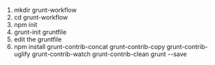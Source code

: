 1. mkdir grunt-workflow
2. cd grunt-workflow
3. npm init
4. grunt-init gruntfile
5. edit the gruntfile
6. npm install grunt-contrib-concat grunt-contrib-copy grunt-contrib-uglify grunt-contrib-watch grunt-contrib-clean grunt --save